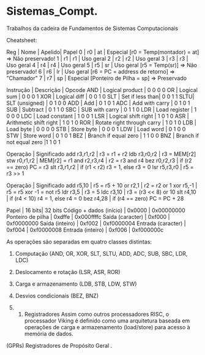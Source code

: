 # Sistemas_Compt.
Trabalhos da cadeira de Fundamentos de Sistemas Computacionais

Cheatsheet:

Reg | Nome | Apelido| Papel
0   | r0   | at     | Especial  [r0 = Temp(montador) = at] => Não preservado!
1   | r1   | r1     | Uso geral
2   | r2   | r2     | Uso geral
3   | r3   | r3     | Uso geral
4   | r4   | r4     | Uso geral
5   | r5   | sr     | Uso geral [r5 = Temp(sr)] => Não preservado!
6   | r6   | lr     | Uso geral [r6 = PC = address de retorno] => "Chamador"
7   | r7   | sp     | Especial  [Ponteiro de Pilha = sp] => Preservado

Instrução | Descrição | Opcode
AND | Logical product | 0 0 0 0
OR  | Logical sum     | 0 0 0 1 
XOR | Logical diff    | 0 0 1 0 
SLT | Set if less than| 0 0 1 1 
SLTU| SLT (unsigned)  | 0 1 0 0 
ADD | Add             | 0 1 0 1 
ADC | Add with carry  | 0 1 0 1 
SUB | Subtract        | 0 1 1 0 
SBC | SUB with carry  | 0 1 1 0 
LDR | Load register   | 1 0 0 0 
LDC | Load constant   | 1 0 0 1 
LSR | Logical shift right        | 1 0 1 0 
ASR | Arithmetic shift right     | 1 0 1 0 
ROR | Rotate right through carry | 1 0 1 0 
LDB | Load byte       | 0 0 0 0 
STB | Store byte      | 0 0 0 1 
LDW | Load word       | 0 1 0 0 
STW | Store word      | 0 1 0 1 
BEZ | Branch if equal zero     | 1 1 0 0 
BNZ | Branch if not equal zero |1 1 0 1 


Operação     | Significado
add r3,r1,r2 | r3 = r1 + r2
ldb r3,r0,r2 | r3 = MEM[r2]
stw r0,r1,r2 | MEM[r2] = r1
and r2,r3,r4 | r2 = r3 and r4
bez r0,r2,r3 | if (r2 == zero) PC = r3
slt r3,r1,r2 | if (r1 < r2) r3 = 1, else r3 = 0
lsr r5,r3,r0 | r5 = r3 >> 1


Operação    | Significado
add r5,10   | r5 = r5 + 10
or r2,1     | r2 = r2 or 1
xor r5,-1   | r5 = r5 xor -1 = not r5
ldr r3,5    | r3 = 5
ldc r3,10   | r3 = (r3 << 8) or 10
slt r4,10   | if (r4 < 10) r4 = 1, else r4 = 0
bez r4,28   | if (r4 == zero) PC = PC + 28



Papel                   | 16 bits| 32 bits
Código + dados (início) | 0x0000 | 0x00000000
Ponteiro de pilha       | 0xdffe | 0x000ffffc
Saída (caracter)        | 0xf000 | 0xf0000000
Saída (inteiro)         | 0xf002 | 0xf0000004
Entrada (caracter)      | 0xf004 | 0xf0000008
Entrada (inteiro)       | 0xf006 | 0xf000000c










As operações são separadas
em quatro classes distintas:
1. Computação (AND, OR, XOR, SLT, SLTU, ADD, ADC, SUB, SBC, LDR, LDC)
2. Deslocamento e rotação (LSR, ASR, ROR)
3. Carga e armazenamento (LDB, STB, LDW, STW)
4. Desvios condicionais (BEZ, BNZ)

1. 1. Registradores
Assim como outros processadores RISC, o processador Viking é definido como uma arquitetura
baseada em operações de carga e armazenamento (load/store) para acesso à memória de dados.

(GPRs) Registradores de Propósito Geral .